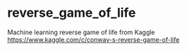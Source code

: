 # reverse_game_of_life
Machine learning reverse game of life from Kaggle https://www.kaggle.com/c/conway-s-reverse-game-of-life
